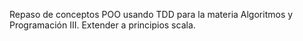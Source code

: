 Repaso de conceptos POO usando TDD para la materia Algoritmos y Programación III.
Extender a principios scala.
